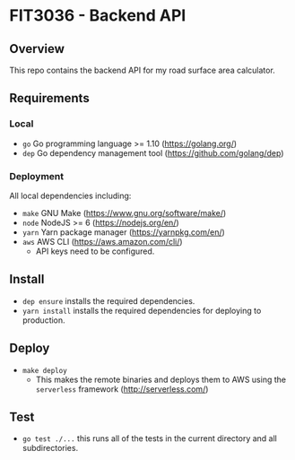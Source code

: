 # FIT3036 - Backend API

## Overview

This repo contains the backend API for my road surface area calculator.

## Requirements

### Local

* `go` Go programming language >= 1.10 (https://golang.org/)
* `dep` Go dependency management tool (https://github.com/golang/dep)

### Deployment

All local dependencies including:

* `make` GNU Make (https://www.gnu.org/software/make/)
* `node` NodeJS >= 6 (https://nodejs.org/en/)
* `yarn` Yarn package manager (https://yarnpkg.com/en/)
* `aws` AWS CLI (https://aws.amazon.com/cli/)
  * API keys need to be configured.

## Install

* `dep ensure` installs the required dependencies.
* `yarn install` installs the required dependencies for deploying to production.

## Deploy

* `make deploy`
  * This makes the remote binaries and deploys them to AWS using the
    `serverless` framework (http://serverless.com/)

## Test

* `go test ./...` this runs all of the tests in the current directory and all
  subdirectories.
